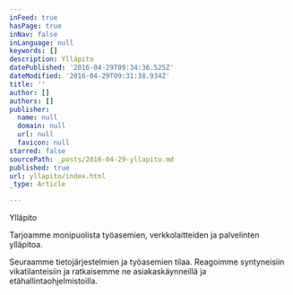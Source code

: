 ```yaml
---
inFeed: true
hasPage: true
inNav: false
inLanguage: null
keywords: []
description: Ylläpito
datePublished: '2016-04-29T09:34:36.525Z'
dateModified: '2016-04-29T09:31:38.934Z'
title: ''
author: []
authors: []
publisher:
  name: null
  domain: null
  url: null
  favicon: null
starred: false
sourcePath: _posts/2016-04-29-yllapito.md
published: true
url: yllapito/index.html
_type: Article

---
```

Ylläpito

Tarjoamme monipuolista työasemien, verkkolaitteiden ja palvelinten ylläpitoa. 

Seuraamme tietojärjestelmien ja työasemien tilaa. Reagoimme syntyneisiin vikatilanteisiin ja ratkaisemme ne asiakaskäynneillä ja etähallintaohjelmistoilla.